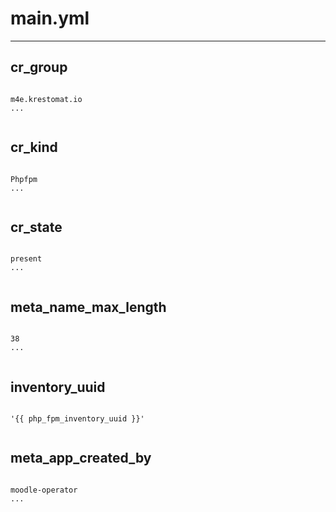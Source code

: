 



# main.yml
  
---
## cr_group
  
```

m4e.krestomat.io
...
  
```
## cr_kind
  
```

Phpfpm
...
  
```
## cr_state
  
```

present
...
  
```
## meta_name_max_length
  
```

38
...
  
```
## inventory_uuid
  
```

'{{ php_fpm_inventory_uuid }}'
  
```
## meta_app_created_by
  
```

moodle-operator
...
  
```